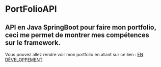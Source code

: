 <h1>PortFolioAPI</h1>

<h2>API en Java SpringBoot pour faire mon portfolio, ceci me permet de montrer mes compétences sur le framework.</h2>

Vous pouvez allez rendre voir mon portfolio en allant sur ce lien : <span style="text-decoration: underline;">EN DÉVELOPPEMENT</span>
